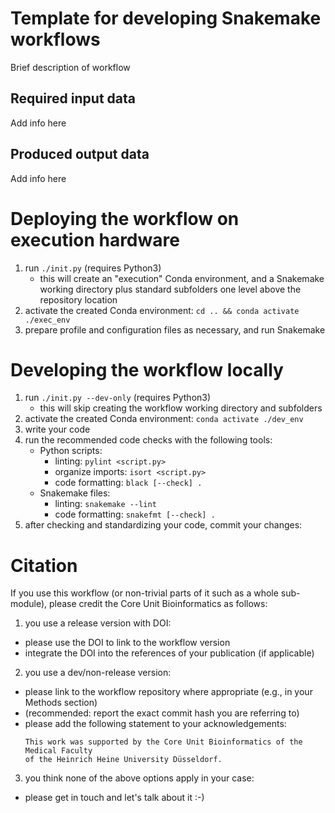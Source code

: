 # Template for developing Snakemake workflows

Brief description of workflow

## Required input data

Add info here

## Produced output data

Add info here

# Deploying the workflow on execution hardware

1. run `./init.py` (requires Python3)
    - this will create an "execution" Conda environment,
    and a Snakemake working directory plus standard subfolders
    one level above the repository location
2. activate the created Conda environment: `cd .. && conda activate ./exec_env`
3. prepare profile and configuration files as necessary, and run Snakemake


# Developing the workflow locally

1. run `./init.py --dev-only` (requires Python3)
    - this will skip creating the workflow working directory and subfolders
2. activate the created Conda environment: `conda activate ./dev_env`
3. write your code
4. run the recommended code checks with the following tools:
    - Python scripts:
        - linting: `pylint <script.py>`
        - organize imports: `isort <script.py>`
        - code formatting: `black [--check] .`
    - Snakemake files:
        - linting: `snakemake --lint`
        - code formatting: `snakefmt [--check] .`
5. after checking and standardizing your code, commit your changes:

# Citation

If you use this workflow (or non-trivial parts of it such as a whole sub-module),
please credit the Core Unit Bioinformatics as follows:

1. you use a release version with DOI:
  - please use the DOI to link to the workflow version
  - integrate the DOI into the references of your publication (if applicable)
2. you use a dev/non-release version:
  - please link to the workflow repository where appropriate (e.g., in your Methods section)
  - (recommended: report the exact commit hash you are referring to)
  - please add the following statement to your acknowledgements:
    ```
    This work was supported by the Core Unit Bioinformatics of the Medical Faculty
    of the Heinrich Heine University Düsseldorf.
    ```
3. you think none of the above options apply in your case:
  - please get in touch and let's talk about it :-)
